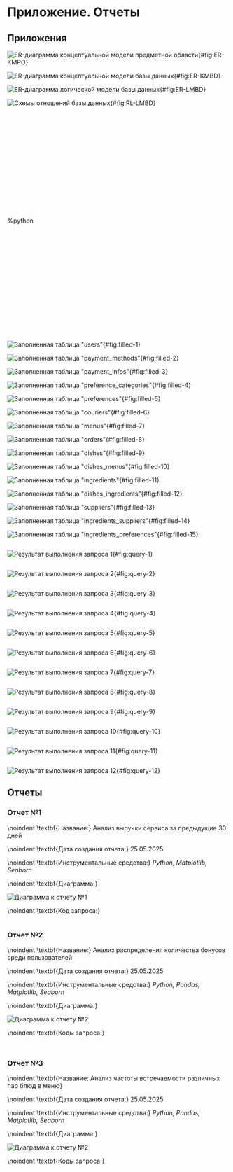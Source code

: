 # Приложение. Отчеты

## Приложения

![ER-диаграмма концептуальной модели предметной области](../assets/images/KMPO-ER-diagram.png){#fig:ER-KMPO}

![ER-диаграмма концептуальной модели базы данных](../assets/images/KMBD_ER-diagram.png){#fig:ER-KMBD}

![ER-диаграмма логической модели базы данных](../assets/images/LMBD_ER-diagram.png){#fig:ER-LMBD}

![Схемы отношений базы данных](../assets/images/LMBD_Relationships-scheme.png){#fig:RL-LMBD}

```{.sql include="assets/code/custom_types/custom-types.sql" caption="Создание ENUM-типов gender и status" #lst:types}
```

```{.sql include="assets/code/create_tables/couriers.sql" caption="Создание таблицы couriers" #lst:create-1}
```

```{.sql include="assets/code/create_tables/dishes.sql" caption="Создание таблицы dishes" #lst:create-2}
```

```{.sql include="assets/code/create_tables/ingredients.sql" caption="Создание таблицы ingredients" #lst:create-3}
```

```{.sql include="assets/code/create_tables/menus.sql" caption="Создание таблицы menus" #lst:create-4}
```

```{.sql include="assets/code/create_tables/payment_methods.sql" caption="Создание таблицы payment_methods" #lst:create-5}
```

```{.sql include="assets/code/create_tables/preference_categories.sql" caption="Создание таблицы preference_categories" #lst:create-6}
```

```{.sql include="assets/code/create_tables/suppliers.sql" caption="Создание таблицы suppliers" #lst:create-7}
```

```{.sql include="assets/code/create_tables/users.sql" caption="Создание таблицы users" #lst:create-8}
```

```{.sql include="assets/code/create_tables/dishes_ingredients.sql" caption="Создание таблицы dishes_ingredients" #lst:create-9}
```

```{.sql include="assets/code/create_tables/dishes_menus.sql" caption="Создание таблицы dishes_menus" #lst:create-10}
```

```{.sql include="assets/code/create_tables/ingredients_suppliers.sql" caption="Создание таблицы ingredients_suppliers" #lst:create-11}
```

```{.sql include="assets/code/create_tables/payment_infos.sql" caption="Создание таблицы payment_infos" #lst:create-12}
```

```{.sql include="assets/code/create_tables/preferences.sql" caption="Создание таблицы preferences" #lst:create-13}
```

```{.sql include="assets/code/create_tables/ingredients_preferences.sql" caption="Создание таблицы ingredients_preferences" #lst:create-14}
```

```{.sql include="assets/code/create_tables/orders.sql" caption="Создание таблицы orders" #lst:create-15}
```

```{.sql include="assets/code/create_tables/preferences_users.sql" caption="Создание таблицы preferences_users" #lst:create-16}
```

%python
```{.python include="assets/code/seeding/common.py" caption="Подключение к базе данных с помощью psycopg2" #lst:seeding-1}
```

```{.python include="assets/code/seeding/seed.py" caption="Вызов функций заполнения всех таблиц" #lst:seeding-2}
```

```{.python include="assets/code/seeding/seeders/payment_methods_seeder.py" caption="Заполнение таблицы payment_methods" #lst:seeding-3}
```

```{.python include="assets/code/seeding/seeders/users_seeder.py" caption="Заполнение таблицы users" #lst:seeding-4}
```

```{.python include="assets/code/seeding/seeders/payment_infos_seeder.py" caption="Заполнение таблицы payment_infos" #lst:seeding-5}
```

```{.python include="assets/code/seeding/seeders/couriers_seeder.py" caption="Заполнение таблицы couriers" #lst:seeding-6}
```

```{.python include="assets/code/seeding/seeders/menus_seeder.py" caption="Заполнение таблицы menus" #lst:seeding-7}
```

```{.python include="assets/code/seeding/seeders/orders_seeder.py" caption="Заполнение таблицы orders" #lst:seeding-8}
```

```{.python include="assets/code/seeding/seeders/preference_categories_seeder.py" caption="Заполнение таблицы preference_categories" #lst:seeding-9}
```

```{.python include="assets/code/seeding/seeders/preferences_seeder.py" caption="Заполнение таблицы preferences" #lst:seeding-10}
```

```{.python include="assets/code/seeding/seeders/preferences_users_seeder.py" caption="Заполнение таблицы preferences_users" #lst:seeding-11}
```

```{.python include="assets/code/seeding/seeders/suppliers_seeder.py" caption="Заполнение таблицы suppliers" #lst:seeding-12}
```

```{.python include="assets/code/seeding/seeders/ingredients_seeder.py" caption="Заполнение таблицы ingredients" #lst:seeding-13}
```

```{.python include="assets/code/seeding/seeders/ingredients_suppliers_seeder.py" caption="Заполнение таблицы ingredients_suppliers" #lst:seeding-14}
```

```{.python include="assets/code/seeding/seeders/dishes_seeder.py" caption="Заполнение таблицы dishes" #lst:seeding-15}
```

```{.python include="assets/code/seeding/seeders/dishes_ingredients_seeder.py" caption="Заполнение таблицы dishes_ingredients" #lst:seeding-16}
```

```{.python include="assets/code/seeding/seeders/ingredients_preferences_seeder.py" caption="Заполнение таблицы ingredients_preferences" #lst:seeding-17}
```

```{.python include="assets/code/seeding/seeders/dishes_menus_seeder.py" caption="Заполнение таблицы dishes_menus" #lst:seeding-18}
```

![Заполненная таблица "users"](../assets/images/filled_tables/users.png){#fig:filled-1}

![Заполненная таблица "payment_methods"](../assets/images/filled_tables/payment_methods.png){#fig:filled-2}

![Заполненная таблица "payment_infos"](../assets/images/filled_tables/payment_infos.png){#fig:filled-3}

![Заполненная таблица "preference_categories"](../assets/images/filled_tables/preference_categories.png){#fig:filled-4}

![Заполненная таблица "preferences"](../assets/images/filled_tables/preferences.png){#fig:filled-5}

![Заполненная таблица "couriers"](../assets/images/filled_tables/couriers.png){#fig:filled-6}

![Заполненная таблица "menus"](../assets/images/filled_tables/menus.png){#fig:filled-7}

![Заполненная таблица "orders"](../assets/images/filled_tables/orders.png){#fig:filled-8}

![Заполненная таблица "dishes"](../assets/images/filled_tables/dishes.png){#fig:filled-9}

![Заполненная таблица "dishes_menus"](../assets/images/filled_tables/dishes_menus.png){#fig:filled-10}

![Заполненная таблица "ingredients"](../assets/images/filled_tables/ingredients.png){#fig:filled-11}

![Заполненная таблица "dishes_ingredients"](../assets/images/filled_tables/dishes_ingredients.png){#fig:filled-12}

![Заполненная таблица "suppliers"](../assets/images/filled_tables/suppliers.png){#fig:filled-13}

![Заполненная таблица "ingredients_suppliers"](../assets/images/filled_tables/ingredients_suppliers.png){#fig:filled-14}

![Заполненная таблица "ingredients_preferences"](../assets/images/filled_tables/ingredients_preferences.png){#fig:filled-15}

```{.sql include="assets/code/queries/q_1.sql" caption="Запрос 1 на SQL" #lst:query-1}
```

![Результат выполнения запроса 1](../assets/images/queries/q_1.png){#fig:query-1}

```{.sql include="assets/code/queries/q_2.sql" caption="Запрос 2 на SQL" #lst:query-2}
```

![Результат выполнения запроса 2](../assets/images/queries/q_2.png){#fig:query-2}

```{.sql include="assets/code/queries/q_3.sql" caption="Запрос 3 на SQL" #lst:query-3}
```

![Результат выполнения запроса 3](../assets/images/queries/q_3.png){#fig:query-3}

```{.sql include="assets/code/queries/q_4.sql" caption="Запрос 4 на SQL" #lst:query-4}
```

![Результат выполнения запроса 4](../assets/images/queries/q_4.png){#fig:query-4}

```{.sql include="assets/code/queries/q_5.sql" caption="Запрос 5 на SQL" #lst:query-5}
```

![Результат выполнения запроса 5](../assets/images/queries/q_5.png){#fig:query-5}

```{.sql include="assets/code/queries/q_6.sql" caption="Запрос 6 на SQL" #lst:query-6}
```

![Результат выполнения запроса 6](../assets/images/queries/q_6.png){#fig:query-6}

```{.sql include="assets/code/queries/q_7.sql" caption="Запрос 7 на SQL" #lst:query-7}
```

![Результат выполнения запроса 7](../assets/images/queries/q_7.png){#fig:query-7}

```{.sql include="assets/code/queries/q_8.sql" caption="Запрос 8 на SQL" #lst:query-8}
```

![Результат выполнения запроса 8](../assets/images/queries/q_8.png){#fig:query-8}

```{.sql include="assets/code/queries/q_9.sql" caption="Запрос 9 на SQL" #lst:query-9}
```

![Результат выполнения запроса 9](../assets/images/queries/q_9.png){#fig:query-9}

```{.sql include="assets/code/queries/q_10.sql" caption="Запрос 10 на SQL" #lst:query-10}
```

![Результат выполнения запроса 10](../assets/images/queries/q_10.png){#fig:query-10}

```{.sql include="assets/code/queries/q_11.sql" caption="Запрос 11 на SQL" #lst:query-11}
```

![Результат выполнения запроса 11](../assets/images/queries/q_11.png){#fig:query-11}

```{.sql include="assets/code/queries/q_12.sql" caption="Запрос 12 на SQL" #lst:query-12}
```

![Результат выполнения запроса 12](../assets/images/queries/q_12.png){#fig:query-12}

## Отчеты

### Отчет №1

\noindent \textbf{Название:} Анализ выручки сервиса за предыдущие 30 дней

\noindent \textbf{Дата создания отчета:} 25.05.2025

\noindent \textbf{Инструментальные средства:} *Python, Matplotlib, Seaborn*

\noindent \textbf{Диаграмма:} 

![Диаграмма к отчету №1](../assets/images/reports/r_1.png)

\noindent \textbf{Код запроса:} 
```{.sql include="assets/code/reports/r_1.sql" caption="Код запроса к отчету №1"}
```

### Отчет №2

\noindent \textbf{Название:} Анализ распределения количества бонусов среди пользователей 

\noindent \textbf{Дата создания отчета:} 25.05.2025

\noindent \textbf{Инструментальные средства:} *Python, Pandas, Matplotlib, Seaborn*

\noindent \textbf{Диаграмма:} 

![Диаграмма к отчету №2](../assets/images/reports/r_2.png)

\noindent \textbf{Коды запроса:} 
```{.sql include="assets/code/reports/r_2_1.sql" caption="Код запроса к отчету №2"}
```

```{.sql include="assets/code/reports/r_2_2.sql" caption="Код запроса к отчету №2"}
```

### Отчет №3

\noindent \textbf{Название: Анализ частоты встречаемости различных пар блюд в меню} 

\noindent \textbf{Дата создания отчета:} 25.05.2025

\noindent \textbf{Инструментальные средства:} *Python, Pandas, Matplotlib, Seaborn*

\noindent \textbf{Диаграмма:} 

![Диаграмма к отчету №2](../assets/images/reports/r_3.png)

\noindent \textbf{Коды запроса:} 
```{.sql include="assets/code/reports/r_3.sql" caption="Код запроса к отчету №3"}
```